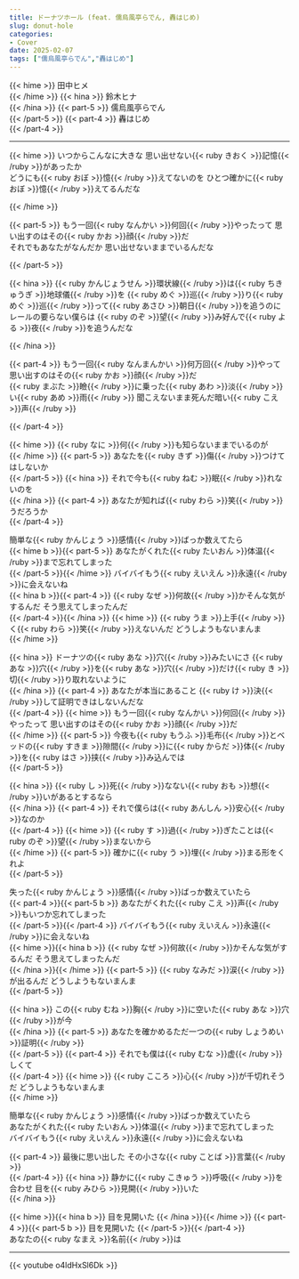 ```yaml
---
title: ドーナツホール (feat. 儒烏風亭らでん, 轟はじめ)
slug: donut-hole
categories:
- Cover
date: 2025-02-07
tags: ["儒烏風亭らでん","轟はじめ"]
---
```


{{< hime >}}
田中ヒメ  
{{< /hime >}}
{{< hina >}}
鈴木ヒナ  
{{< /hina >}}
{{< part-5 >}}
儒烏風亭らでん  
{{< /part-5 >}}
{{< part-4 >}}
轟はじめ  
{{< /part-4 >}}


---

{{< hime >}}
いつからこんなに大きな 思い出せない{{< ruby きおく >}}記憶{{< /ruby >}}があったか  
どうにも{{< ruby おぼ >}}憶{{< /ruby >}}えてないのを ひとつ確かに{{< ruby おぼ >}}憶{{< /ruby >}}えてるんだな  

{{< /hime >}}

{{< part-5 >}}
もう一回{{< ruby なんかい >}}何回{{< /ruby >}}やったって 思い出すのはその{{< ruby かお >}}顔{{< /ruby >}}だ  
それでもあなたがなんだか 思い出せないままでいるんだな  

{{< /part-5 >}}

{{< hina >}}
{{< ruby かんじょうせん >}}環状線{{< /ruby >}}は{{< ruby ちきゅうぎ >}}地球儀{{< /ruby >}}を {{< ruby めぐ >}}巡{{< /ruby >}}り{{< ruby めぐ >}}巡{{< /ruby >}}って{{< ruby あさひ >}}朝日{{< /ruby >}}を追うのに  
レールの要らない僕らは {{< ruby のぞ >}}望{{< /ruby >}}み好んで{{< ruby よる >}}夜{{< /ruby >}}を追うんだな  

{{< /hina >}}

{{< part-4 >}}
もう一回{{< ruby なんまんかい >}}何万回{{< /ruby >}}やって 思い出すのはその{{< ruby かお >}}顔{{< /ruby >}}だ  
{{< ruby まぶた >}}瞼{{< /ruby >}}に乗った{{< ruby あわ >}}淡{{< /ruby >}}い{{< ruby あめ >}}雨{{< /ruby >}} 聞こえないまま死んだ暗い{{< ruby こえ >}}声{{< /ruby >}}  

{{< /part-4 >}}

{{< hime >}}
{{< ruby なに >}}何{{< /ruby >}}も知らないままでいるのが  
{{< /hime >}}
{{< part-5 >}}
あなたを{{< ruby きず >}}傷{{< /ruby >}}つけてはしないか  
{{< /part-5 >}}
{{< hina >}}
それで今も{{< ruby ねむ >}}眠{{< /ruby >}}れないのを  
{{< /hina >}}
{{< part-4 >}}
あなたが知れば{{< ruby わら >}}笑{{< /ruby >}}うだろうか  
{{< /part-4 >}}

簡単な{{< ruby かんじょう >}}感情{{< /ruby >}}ばっか数えてたら  
{{< hime b >}}{{< part-5 >}}
あなたがくれた{{< ruby たいおん >}}体温{{< /ruby >}}まで忘れてしまった  
{{< /part-5 >}}{{< /hime >}}
バイバイもう{{< ruby えいえん >}}永遠{{< /ruby >}}に会えないね  
{{< hina b >}}{{< part-4 >}}
{{< ruby なぜ >}}何故{{< /ruby >}}かそんな気がするんだ そう思えてしまったんだ  
{{< /part-4 >}}{{< /hina >}}
{{< hime >}}
{{< ruby うま >}}上手{{< /ruby >}}く{{< ruby わら >}}笑{{< /ruby >}}えないんだ どうしようもないまんま  
{{< /hime >}}

{{< hina >}}
ドーナツの{{< ruby あな >}}穴{{< /ruby >}}みたいにさ {{< ruby あな >}}穴{{< /ruby >}}を{{< ruby あな >}}穴{{< /ruby >}}だけ{{< ruby き >}}切{{< /ruby >}}り取れないように  
{{< /hina >}}
{{< part-4 >}}
あなたが本当にあること {{< ruby け >}}決{{< /ruby >}}して証明できはしないんだな  
{{< /part-4 >}}
{{< hime >}}
もう一回{{< ruby なんかい >}}何回{{< /ruby >}}やったって 思い出すのはその{{< ruby かお >}}顔{{< /ruby >}}だ  
{{< /hime >}}
{{< part-5 >}}
今夜も{{< ruby もうふ >}}毛布{{< /ruby >}}とベッドの{{< ruby すきま >}}隙間{{< /ruby >}}に{{< ruby からだ >}}体{{< /ruby >}}を{{< ruby はさ >}}挟{{< /ruby >}}み込んでは  
{{< /part-5 >}}

{{< hina >}}
{{< ruby し >}}死{{< /ruby >}}なない{{< ruby おも >}}想{{< /ruby >}}いがあるとするなら  
{{< /hina >}}
{{< part-4 >}}
それで僕らは{{< ruby あんしん >}}安心{{< /ruby >}}なのか  
{{< /part-4 >}}
{{< hime >}}
{{< ruby す >}}過{{< /ruby >}}ぎたことは{{< ruby のぞ >}}望{{< /ruby >}}まないから  
{{< /hime >}}
{{< part-5 >}}
確かに{{< ruby う >}}埋{{< /ruby >}}まる形をくれよ  
{{< /part-5 >}}

失った{{< ruby かんじょう >}}感情{{< /ruby >}}ばっか数えていたら  
{{< part-4 >}}{{< part-5 b >}}
あなたがくれた{{< ruby こえ >}}声{{< /ruby >}}もいつか忘れてしまった  
{{< /part-5 >}}{{< /part-4 >}}
バイバイもう{{< ruby えいえん >}}永遠{{< /ruby >}}に会えないね  
{{< hime >}}{{< hina b >}}
{{< ruby なぜ >}}何故{{< /ruby >}}かそんな気がするんだ そう思えてしまったんだ  
{{< /hina >}}{{< /hime >}}
{{< part-5 >}}
{{< ruby なみだ >}}涙{{< /ruby >}}が出るんだ どうしようもないまんま  
{{< /part-5 >}}

{{< hina >}}
この{{< ruby むね >}}胸{{< /ruby >}}に空いた{{< ruby あな >}}穴{{< /ruby >}}が今  
{{< /hina >}}
{{< part-5 >}}
あなたを確かめるただ一つの{{< ruby しょうめい >}}証明{{< /ruby >}}  
{{< /part-5 >}}
{{< part-4 >}}
それでも僕は{{< ruby むな >}}虚{{< /ruby >}}しくて  
{{< /part-4 >}}
{{< hime >}}
{{< ruby こころ >}}心{{< /ruby >}}が千切れそうだ どうしようもないまんま  
{{< /hime >}}

簡単な{{< ruby かんじょう >}}感情{{< /ruby >}}ばっか数えていたら  
あなたがくれた{{< ruby たいおん >}}体温{{< /ruby >}}まで忘れてしまった  
バイバイもう{{< ruby えいえん >}}永遠{{< /ruby >}}に会えないね  

{{< part-4 >}}
最後に思い出した その小さな{{< ruby ことば >}}言葉{{< /ruby >}}  
{{< /part-4 >}}
{{< hina >}}
静かに{{< ruby こきゅう >}}呼吸{{< /ruby >}}を合わせ 目を{{< ruby みひら >}}見開{{< /ruby >}}いた  
{{< /hina >}}

{{< hime >}}{{< hina b >}}
目を見開いた 
{{< /hina >}}{{< /hime >}}
{{< part-4 >}}{{< part-5 b >}}
目を見開いた
{{< /part-5 >}}{{< /part-4 >}}  
あなたの{{< ruby なまえ >}}名前{{< /ruby >}}は  

---

{{< youtube o4ldHxSl6Dk >}}